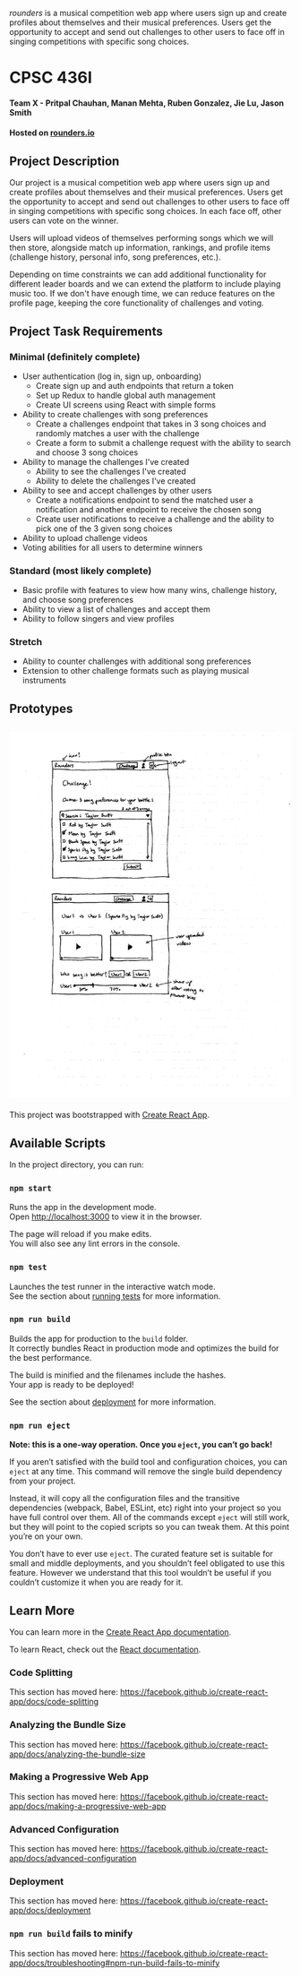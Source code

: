 *rounders* is a musical competition web app where users sign up and create profiles about themselves and their musical preferences. Users get the opportunity to accept and send out challenges to other users to face off in singing competitions with specific song choices. 


# CPSC 436I
#### Team X - Pritpal Chauhan, Manan Mehta, Ruben Gonzalez, Jie Lu, Jason Smith
#### Hosted on [rounders.io](http://rounders.io/)

## Project Description
Our project is a musical competition web app where users sign up and create profiles about themselves and their musical preferences. Users get the opportunity to accept and send out challenges to other users to face off in singing competitions with specific song choices. In each face off, other users can vote on the winner. 

Users will upload videos of themselves performing songs which we will then store, alongside match up information, rankings, and profile items (challenge history, personal info, song preferences, etc.).

Depending on time constraints we can add additional functionality for different leader boards and we can extend the platform to include playing music too. If we don't have enough time, we can reduce features on the profile page, keeping the core functionality of challenges and voting.

## Project Task Requirements
### Minimal (definitely complete)
* User authentication (log in, sign up, onboarding)
  * Create sign up and auth endpoints that return a token
  * Set up Redux to handle global auth management
  * Create UI screens using React with simple forms
* Ability to create challenges with song preferences
  * Create a challenges endpoint that takes in 3 song choices and randomly matches a user with the challenge
  * Create a form to submit a challenge request with the ability to search and choose 3 song choices
* Ability to manage the challenges I've created
  * Ability to see the challenges I've created
  * Ability to delete the challenges I've created
* Ability to see and accept challenges by other users
  * Create a notifications endpoint to send the matched user a notification and another endpoint to receive the chosen song
  * Create user notifications to receive a challenge and the ability to pick one of the 3 given song choices
* Ability to upload challenge videos
* Voting abilities for all users to determine winners

### Standard (most likely complete)
* Basic profile with features to view how many wins, challenge history, and choose song preferences
* Ability to view a list of challenges and accept them
* Ability to follow singers and view profiles

### Stretch
* Ability to counter challenges with additional song preferences
* Extension to other challenge formats such as playing musical instruments

## Prototypes
![Prototypes](./prototypes.jpg)
---

This project was bootstrapped with [Create React App](https://github.com/facebook/create-react-app).

## Available Scripts

In the project directory, you can run:

### `npm start`

Runs the app in the development mode.<br />
Open [http://localhost:3000](http://localhost:3000) to view it in the browser.

The page will reload if you make edits.<br />
You will also see any lint errors in the console.

### `npm test`

Launches the test runner in the interactive watch mode.<br />
See the section about [running tests](https://facebook.github.io/create-react-app/docs/running-tests) for more information.

### `npm run build`

Builds the app for production to the `build` folder.<br />
It correctly bundles React in production mode and optimizes the build for the best performance.

The build is minified and the filenames include the hashes.<br />
Your app is ready to be deployed!

See the section about [deployment](https://facebook.github.io/create-react-app/docs/deployment) for more information.

### `npm run eject`

**Note: this is a one-way operation. Once you `eject`, you can’t go back!**

If you aren’t satisfied with the build tool and configuration choices, you can `eject` at any time. This command will remove the single build dependency from your project.

Instead, it will copy all the configuration files and the transitive dependencies (webpack, Babel, ESLint, etc) right into your project so you have full control over them. All of the commands except `eject` will still work, but they will point to the copied scripts so you can tweak them. At this point you’re on your own.

You don’t have to ever use `eject`. The curated feature set is suitable for small and middle deployments, and you shouldn’t feel obligated to use this feature. However we understand that this tool wouldn’t be useful if you couldn’t customize it when you are ready for it.

## Learn More

You can learn more in the [Create React App documentation](https://facebook.github.io/create-react-app/docs/getting-started).

To learn React, check out the [React documentation](https://reactjs.org/).

### Code Splitting

This section has moved here: https://facebook.github.io/create-react-app/docs/code-splitting

### Analyzing the Bundle Size

This section has moved here: https://facebook.github.io/create-react-app/docs/analyzing-the-bundle-size

### Making a Progressive Web App

This section has moved here: https://facebook.github.io/create-react-app/docs/making-a-progressive-web-app

### Advanced Configuration

This section has moved here: https://facebook.github.io/create-react-app/docs/advanced-configuration

### Deployment

This section has moved here: https://facebook.github.io/create-react-app/docs/deployment

### `npm run build` fails to minify

This section has moved here: https://facebook.github.io/create-react-app/docs/troubleshooting#npm-run-build-fails-to-minify
